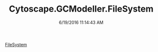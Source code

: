 ﻿---
title: Cytoscape.GCModeller.FileSystem
date: 6/19/2016 11:14:43 AM
---

[FileSystem](T-Cytoscape.GCModeller.FileSystem.FileSystem.html)
